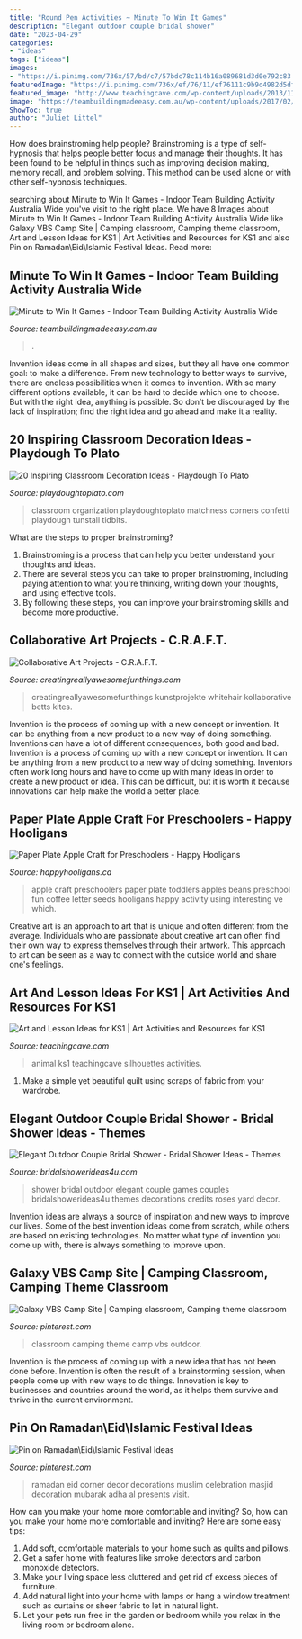 ```yaml
---
title: "Round Pen Activities ~ Minute To Win It Games"
description: "Elegant outdoor couple bridal shower"
date: "2023-04-29"
categories:
- "ideas"
tags: ["ideas"]
images:
- "https://i.pinimg.com/736x/57/bd/c7/57bdc78c114b16a089681d3d0e792c83.jpg"
featuredImage: "https://i.pinimg.com/736x/ef/76/11/ef76111c9b9d4982d5df12ab7c5ba513.jpg"
featured_image: "http://www.teachingcave.com/wp-content/uploads/2013/11/animal-art.jpg"
image: "https://teambuildingmadeeasy.com.au/wp-content/uploads/2017/02/Minute-to-Win-it-10-website-1-683x1024.jpeg"
ShowToc: true
author: "Juliet Littel"
---
```



How does brainstroming help people?
Brainstroming is a type of self-hypnosis that helps people better focus and manage their thoughts. It has been found to be helpful in things such as improving decision making, memory recall, and problem solving. This method can be used alone or with other self-hypnosis techniques.

	

		
searching about Minute to Win It Games - Indoor Team Building Activity Australia Wide you've visit to the right place. We have 8 Images about Minute to Win It Games - Indoor Team Building Activity Australia Wide like Galaxy VBS Camp Site | Camping classroom, Camping theme classroom, Art and Lesson Ideas for KS1 | Art Activities and Resources for KS1 and also Pin on Ramadan\Eid\Islamic Festival Ideas. Read more:
		
    
## Minute To Win It Games - Indoor Team Building Activity Australia Wide

<img loading=lazy src="https://teambuildingmadeeasy.com.au/wp-content/uploads/2017/02/Minute-to-Win-it-10-website-1-683x1024.jpeg" onerror="this.onerror=null;this.src='https://tse2.mm.bing.net/th?id=OIP.BMawlb-G8FvmSOqMJwRAtAHaLG&amp;pid=15.1';" alt="Minute to Win It Games - Indoor Team Building Activity Australia Wide">

_Source: teambuildingmadeeasy.com.au_

>. 

	

Invention ideas come in all shapes and sizes, but they all have one common goal: to make a difference. From new technology to better ways to survive, there are endless possibilities when it comes to invention. With so many different options available, it can be hard to decide which one to choose. But with the right idea, anything is possible. So don’t be discouraged by the lack of inspiration; find the right idea and go ahead and make it a reality.

    
## 20 Inspiring Classroom Decoration Ideas - Playdough To Plato

<img loading=lazy src="https://cdn.playdoughtoplato.com/wp-content/uploads/2015/07/IMG_4579.jpg" onerror="this.onerror=null;this.src='https://tse2.mm.bing.net/th?id=OIP.8E-way5sWBdl1kulP3s7pgHaE7&amp;pid=15.1';" alt="20 Inspiring Classroom Decoration Ideas - Playdough To Plato">

_Source: playdoughtoplato.com_

>classroom organization playdoughtoplato matchness corners confetti playdough tunstall tidbits. 

	

What are the steps to proper brainstroming?
1. Brainstroming is a process that can help you better understand your thoughts and ideas.
2. There are several steps you can take to proper brainstroming, including paying attention to what you're thinking, writing down your thoughts, and using effective tools.
3. By following these steps, you can improve your brainstroming skills and become more productive.

    
## Collaborative Art Projects - C.R.A.F.T.

<img loading=lazy src="https://www.creatingreallyawesomefunthings.com/wp-content/uploads/2015/07/12.jpg" onerror="this.onerror=null;this.src='https://tse1.mm.bing.net/th?id=OIP.IrFnlCYnviHoUyMvJrxJqgHaJ4&amp;pid=15.1';" alt="Collaborative Art Projects - C.R.A.F.T.">

_Source: creatingreallyawesomefunthings.com_

>creatingreallyawesomefunthings kunstprojekte whitehair kollaborative betts kites. 

	

Invention is the process of coming up with a new concept or invention. It can be anything from a new product to a new way of doing something. Inventions can have a lot of different consequences, both good and bad.
Invention is a process of coming up with a new concept or invention. It can be anything from a new product to a new way of doing something. Inventors often work long hours and have to come up with many ideas in order to create a new product or idea. This can be difficult, but it is worth it because innovations can help make the world a better place.

    
## Paper Plate Apple Craft For Preschoolers - Happy Hooligans

<img loading=lazy src="https://happyhooligans.ca/wp-content/uploads/2016/03/Paper-Plate-Apple-Craft-great-preschool-craft-for-the-Letter-A.jpg" onerror="this.onerror=null;this.src='https://tse1.mm.bing.net/th?id=OIP.Od2oOW0eyonA0oFxbpUvxAHaLH&amp;pid=15.1';" alt="Paper Plate Apple Craft for Preschoolers - Happy Hooligans">

_Source: happyhooligans.ca_

>apple craft preschoolers paper plate toddlers apples beans preschool fun coffee letter seeds hooligans happy activity using interesting ve which. 

	

Creative art is an approach to art that is unique and often different from the average. Individuals who are passionate about creative art can often find their own way to express themselves through their artwork. This approach to art can be seen as a way to connect with the outside world and share one's feelings.

    
## Art And Lesson Ideas For KS1 | Art Activities And Resources For KS1

<img loading=lazy src="http://www.teachingcave.com/wp-content/uploads/2013/11/animal-art.jpg" onerror="this.onerror=null;this.src='https://tse1.mm.bing.net/th?id=OIP.JDDepR3Cm70xP143TLl2BwAAAA&amp;pid=15.1';" alt="Art and Lesson Ideas for KS1 | Art Activities and Resources for KS1">

_Source: teachingcave.com_

>animal ks1 teachingcave silhouettes activities. 

	

1. Make a simple yet beautiful quilt using scraps of fabric from your wardrobe.

    
## Elegant Outdoor Couple Bridal Shower - Bridal Shower Ideas - Themes

<img loading=lazy src="http://www.bridalshowerideas4u.com/wp-content/uploads/2016/03/Elegant-Outdoor-Couple-Bridal-Shower-Yard-Games-Roses-Decor.jpg" onerror="this.onerror=null;this.src='https://tse3.mm.bing.net/th?id=OIP.xufAtz_rhAsJrTUqR7cljwHaLG&amp;pid=15.1';" alt="Elegant Outdoor Couple Bridal Shower - Bridal Shower Ideas - Themes">

_Source: bridalshowerideas4u.com_

>shower bridal outdoor elegant couple games couples bridalshowerideas4u themes decorations credits roses yard decor. 

	

Invention ideas are always a source of inspiration and new ways to improve our lives. Some of the best invention ideas come from scratch, while others are based on existing technologies. No matter what type of invention you come up with, there is always something to improve upon.

    
## Galaxy VBS Camp Site | Camping Classroom, Camping Theme Classroom

<img loading=lazy src="https://i.pinimg.com/736x/57/bd/c7/57bdc78c114b16a089681d3d0e792c83.jpg" onerror="this.onerror=null;this.src='https://tse2.mm.bing.net/th?id=OIP.nTwt30nxWqs79Rzf032l2QHaJ3&amp;pid=15.1';" alt="Galaxy VBS Camp Site | Camping classroom, Camping theme classroom">

_Source: pinterest.com_

>classroom camping theme camp vbs outdoor. 

	

Invention is the process of coming up with a new idea that has not been done before. Invention is often the result of a brainstorming session, when people come up with new ways to do things. Innovation is key to businesses and countries around the world, as it helps them survive and thrive in the current environment.

    
## Pin On Ramadan\Eid\Islamic Festival Ideas

<img loading=lazy src="https://i.pinimg.com/736x/ef/76/11/ef76111c9b9d4982d5df12ab7c5ba513.jpg" onerror="this.onerror=null;this.src='https://tse4.mm.bing.net/th?id=OIP.S3mK2aDC5lYSUzG3529o8AHaJQ&amp;pid=15.1';" alt="Pin on Ramadan\Eid\Islamic Festival Ideas">

_Source: pinterest.com_

>ramadan eid corner decor decorations muslim celebration masjid decoration mubarak adha al presents visit. 

	

How can you make your home more comfortable and inviting?
So, how can you make your home more comfortable and inviting? Here are some easy tips: 
1. Add soft, comfortable materials to your home such as quilts and pillows. 
2. Get a safer home with features like smoke detectors and carbon monoxide detectors. 
3. Make your living space less cluttered and get rid of excess pieces of furniture. 
4. Add natural light into your home with lamps or hang a window treatment such as curtains or sheer fabric to let in natural light. 
5. Let your pets run free in the garden or bedroom while you relax in the living room or bedroom alone.

